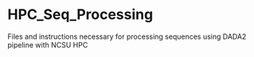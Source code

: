 # HPC_Seq_Processing
Files and instructions necessary for processing sequences using DADA2 pipeline with NCSU HPC
